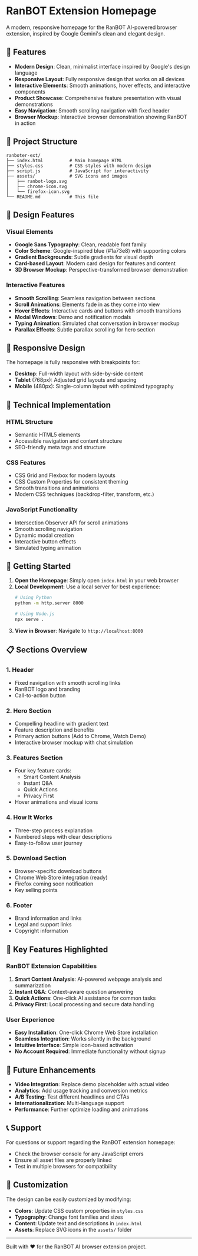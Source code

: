 # RanBOT Extension Homepage

A modern, responsive homepage for the RanBOT AI-powered browser extension, inspired by Google Gemini's clean and elegant design.

## 🚀 Features

- **Modern Design**: Clean, minimalist interface inspired by Google's design language
- **Responsive Layout**: Fully responsive design that works on all devices
- **Interactive Elements**: Smooth animations, hover effects, and interactive components
- **Product Showcase**: Comprehensive feature presentation with visual demonstrations
- **Easy Navigation**: Smooth scrolling navigation with fixed header
- **Browser Mockup**: Interactive browser demonstration showing RanBOT in action

## 📁 Project Structure

```
ranboter-ext/
├── index.html          # Main homepage HTML
├── styles.css          # CSS styles with modern design
├── script.js           # JavaScript for interactivity
├── assets/             # SVG icons and images
│   ├── ranbot-logo.svg
│   ├── chrome-icon.svg
│   └── firefox-icon.svg
└── README.md           # This file
```

## 🎨 Design Features

### Visual Elements
- **Google Sans Typography**: Clean, readable font family
- **Color Scheme**: Google-inspired blue (#1a73e8) with supporting colors
- **Gradient Backgrounds**: Subtle gradients for visual depth
- **Card-based Layout**: Modern card design for features and content
- **3D Browser Mockup**: Perspective-transformed browser demonstration

### Interactive Features
- **Smooth Scrolling**: Seamless navigation between sections
- **Scroll Animations**: Elements fade in as they come into view
- **Hover Effects**: Interactive cards and buttons with smooth transitions
- **Modal Windows**: Demo and notification modals
- **Typing Animation**: Simulated chat conversation in browser mockup
- **Parallax Effects**: Subtle parallax scrolling for hero section

## 📱 Responsive Design

The homepage is fully responsive with breakpoints for:
- **Desktop**: Full-width layout with side-by-side content
- **Tablet** (768px): Adjusted grid layouts and spacing
- **Mobile** (480px): Single-column layout with optimized typography

## 🔧 Technical Implementation

### HTML Structure
- Semantic HTML5 elements
- Accessible navigation and content structure
- SEO-friendly meta tags and structure

### CSS Features
- CSS Grid and Flexbox for modern layouts
- CSS Custom Properties for consistent theming
- Smooth transitions and animations
- Modern CSS techniques (backdrop-filter, transform, etc.)

### JavaScript Functionality
- Intersection Observer API for scroll animations
- Smooth scrolling navigation
- Dynamic modal creation
- Interactive button effects
- Simulated typing animation

## 🚀 Getting Started

1. **Open the Homepage**: Simply open `index.html` in your web browser
2. **Local Development**: Use a local server for best experience:
   ```bash
   # Using Python
   python -m http.server 8000

   # Using Node.js
   npx serve .
   ```
3. **View in Browser**: Navigate to `http://localhost:8000`

## 📋 Sections Overview

### 1. Header
- Fixed navigation with smooth scrolling links
- RanBOT logo and branding
- Call-to-action button

### 2. Hero Section
- Compelling headline with gradient text
- Feature description and benefits
- Primary action buttons (Add to Chrome, Watch Demo)
- Interactive browser mockup with chat simulation

### 3. Features Section
- Four key feature cards:
  - Smart Content Analysis
  - Instant Q&A
  - Quick Actions
  - Privacy First
- Hover animations and visual icons

### 4. How It Works
- Three-step process explanation
- Numbered steps with clear descriptions
- Easy-to-follow user journey

### 5. Download Section
- Browser-specific download buttons
- Chrome Web Store integration (ready)
- Firefox coming soon notification
- Key selling points

### 6. Footer
- Brand information and links
- Legal and support links
- Copyright information

## 🎯 Key Features Highlighted

### RanBOT Extension Capabilities
1. **Smart Content Analysis**: AI-powered webpage analysis and summarization
2. **Instant Q&A**: Context-aware question answering
3. **Quick Actions**: One-click AI assistance for common tasks
4. **Privacy First**: Local processing and secure data handling

### User Experience
- **Easy Installation**: One-click Chrome Web Store installation
- **Seamless Integration**: Works silently in the background
- **Intuitive Interface**: Simple icon-based activation
- **No Account Required**: Immediate functionality without signup

## 🔮 Future Enhancements

- **Video Integration**: Replace demo placeholder with actual video
- **Analytics**: Add usage tracking and conversion metrics
- **A/B Testing**: Test different headlines and CTAs
- **Internationalization**: Multi-language support
- **Performance**: Further optimize loading and animations

## 📞 Support

For questions or support regarding the RanBOT extension homepage:
- Check the browser console for any JavaScript errors
- Ensure all asset files are properly linked
- Test in multiple browsers for compatibility

## 🎨 Customization

The design can be easily customized by modifying:
- **Colors**: Update CSS custom properties in `styles.css`
- **Typography**: Change font families and sizes
- **Content**: Update text and descriptions in `index.html`
- **Assets**: Replace SVG icons in the `assets/` folder

---

Built with ❤️ for the RanBOT AI browser extension project.